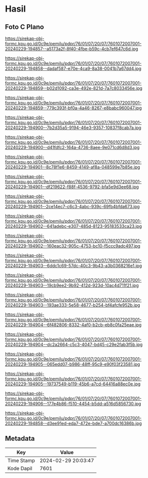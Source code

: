 # Hasil

## Foto C Plano

https://sirekap-obj-formc.kpu.go.id/0c9e/pemilu/pdpr/76/01/07/20/07/7601072007001-20240229-194857--a5173a2f-8f40-4fbe-b59c-4cb7ef647c6d.jpg

https://sirekap-obj-formc.kpu.go.id/0c9e/pemilu/pdpr/76/01/07/20/07/7601072007001-20240229-194858--dadaf587-e70e-4ca9-8a38-0041b7a67dd4.jpg

https://sirekap-obj-formc.kpu.go.id/0c9e/pemilu/pdpr/76/01/07/20/07/7601072007001-20240229-194859--b02d1092-ca3e-492e-821d-7a7c8033456e.jpg

https://sirekap-obj-formc.kpu.go.id/0c9e/pemilu/pdpr/76/01/07/20/07/7601072007001-20240229-194859--779c393f-bf0a-4a46-8267-e8babc960047.jpg

https://sirekap-obj-formc.kpu.go.id/0c9e/pemilu/pdpr/76/01/07/20/07/7601072007001-20240229-194900--7b2d35a5-9194-46e3-9357-10837f8cab7a.jpg

https://sirekap-obj-formc.kpu.go.id/0c9e/pemilu/pdpr/76/01/07/20/07/7601072007001-20240229-194900--d41fdfc2-164a-4736-8aee-9e071cd6d8d3.jpg

https://sirekap-obj-formc.kpu.go.id/0c9e/pemilu/pdpr/76/01/07/20/07/7601072007001-20240229-194901--8c78f1e6-8459-4149-af8a-048599e7b85e.jpg

https://sirekap-obj-formc.kpu.go.id/0c9e/pemilu/pdpr/76/01/07/20/07/7601072007001-20240229-194901--df219622-f88f-4536-9792-bfa5e9d3ee68.jpg

https://sirekap-obj-formc.kpu.go.id/0c9e/pemilu/pdpr/76/01/07/20/07/7601072007001-20240229-194901--2ce14ec7-c6c3-4abc-939c-69fb4bfda673.jpg

https://sirekap-obj-formc.kpu.go.id/0c9e/pemilu/pdpr/76/01/07/20/07/7601072007001-20240229-194902--641adebc-e307-485d-8123-95183533ca23.jpg

https://sirekap-obj-formc.kpu.go.id/0c9e/pemilu/pdpr/76/01/07/20/07/7601072007001-20240229-194902--160eac32-905c-4753-bc10-f5ccc9adc497.jpg

https://sirekap-obj-formc.kpu.go.id/0c9e/pemilu/pdpr/76/01/07/20/07/7601072007001-20240229-194903--6ddc1c69-57dc-40c3-9b43-a3b0368216e1.jpg

https://sirekap-obj-formc.kpu.go.id/0c9e/pemilu/pdpr/76/01/07/20/07/7601072007001-20240229-194903--19cb9ee2-9b92-412d-923d-10ac4d711f21.jpg

https://sirekap-obj-formc.kpu.go.id/0c9e/pemilu/pdpr/76/01/07/20/07/7601072007001-20240229-194903--193ae333-5e58-4677-b254-bf4afcfe952b.jpg

https://sirekap-obj-formc.kpu.go.id/0c9e/pemilu/pdpr/76/01/07/20/07/7601072007001-20240229-194904--6f482806-8332-4af0-b2cb-eb8c0fa25eae.jpg

https://sirekap-obj-formc.kpu.go.id/0c9e/pemilu/pdpr/76/01/07/20/07/7601072007001-20240229-194904--dc2a2664-c5c3-4047-bd45-c29e2fab3f5b.jpg

https://sirekap-obj-formc.kpu.go.id/0c9e/pemilu/pdpr/76/01/07/20/07/7601072007001-20240229-194905--065edd07-b986-48ff-95c9-e90f03f23581.jpg

https://sirekap-obj-formc.kpu.go.id/0c9e/pemilu/pdpr/76/01/07/20/07/7601072007001-20240229-194905--19737549-b119-45b6-a7cd-64416a88ec0e.jpg

https://sirekap-obj-formc.kpu.go.id/0c9e/pemilu/pdpr/76/01/07/20/07/7601072007001-20240229-194906--177e4b86-f510-4454-b5dd-a516d5856730.jpg

https://sirekap-obj-formc.kpu.go.id/0c9e/pemilu/pdpr/76/01/07/20/07/7601072007001-20240229-194858--d3ee91ed-eda7-472e-bde7-a700dc16386b.jpg


## Metadata

| Key        | Value               |
| ---------- | ------------------- |
| Time Stamp | 2024-02-29 20:03:47 |
| Kode Dapil | 7601                |



